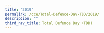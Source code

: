 ```yaml
---
title: "2019"
permalink: /cce/Total-Defence-Day-TDD/2019/
description: ""
third_nav_title: Total Defence Day (TDD)
---
```

